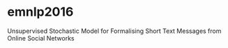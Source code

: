 # emnlp2016
Unsupervised Stochastic Model for Formalising Short Text Messages from Online Social Networks
